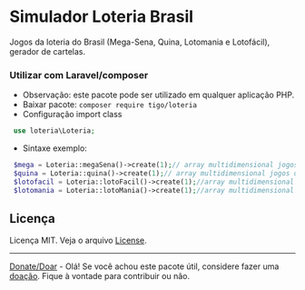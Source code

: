 # Simulador Loteria Brasil
Jogos da loteria do Brasil (Mega-Sena, Quina, Lotomania e Lotofácil), gerador de cartelas.  
### Utilizar com Laravel/composer
- Observação: este pacote pode ser utilizado em qualquer aplicação PHP.
- Baixar pacote: ```composer require tigo/loteria```
- Configuração import class 
```php
 use loteria\Loteria;
``` 
- Sintaxe exemplo:
```php
 $mega = Loteria::megaSena()->create(1);// array multidimensional jogos da mega-sena
 $quina = Loteria::quina()->create(1);// array multidimensional jogos da quina
 $lotofacil = Loteria::lotoFacil()->create(1);//array multidimensional jogos lotofacil
 $lotomania = Loteria::lotoMania()->create(1);//array multidimensional jogos lotomania
 ```
 ## Licença

Licença MIT. Veja o arquivo [License](https://github.com/tigoCaval/loteria-brasil-simulador/blob/master/LICENSE).

---

[Donate/Doar](https://www.paypal.com/donate?hosted_button_id=QAANKJUX8M8LG) - 
Olá! Se você achou este pacote útil, considere fazer uma [doação](https://www.paypal.com/donate?hosted_button_id=QAANKJUX8M8LG). Fique à vontade para contribuir ou não.
